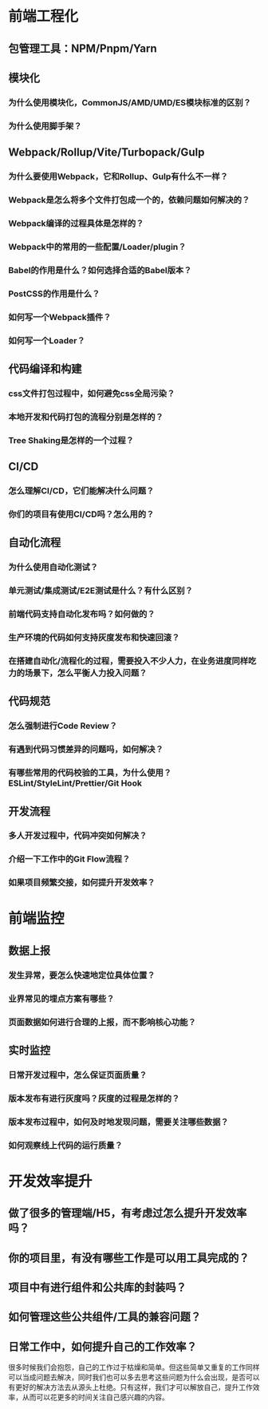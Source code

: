 # 前端工程化

## 包管理工具：NPM/Pnpm/Yarn

## 模块化

### 为什么使用模块化，CommonJS/AMD/UMD/ES模块标准的区别？

### 为什么使用脚手架？

## Webpack/Rollup/Vite/Turbopack/Gulp

### 为什么要使用Webpack，它和Rollup、Gulp有什么不一样？

### Webpack是怎么将多个文件打包成一个的，依赖问题如何解决的？

### Webpack编译的过程具体是怎样的？

### Webpack中的常用的一些配置/Loader/plugin？

### Babel的作用是什么？如何选择合适的Babel版本？

### PostCSS的作用是什么？

### 如何写一个Webpack插件？

### 如何写一个Loader？

## 代码编译和构建

### css文件打包过程中，如何避免css全局污染？

### 本地开发和代码打包的流程分别是怎样的？

### Tree Shaking是怎样的一个过程？

## CI/CD

### 怎么理解CI/CD，它们能解决什么问题？

### 你们的项目有使用CI/CD吗？怎么用的？

## 自动化流程

### 为什么使用自动化测试？

### 单元测试/集成测试/E2E测试是什么？有什么区别？

### 前端代码支持自动化发布吗？如何做的？

### 生产环境的代码如何支持灰度发布和快速回滚？

### 在搭建自动化/流程化的过程，需要投入不少人力，在业务进度同样吃力的场景下，怎么平衡人力投入问题？

## 代码规范

### 怎么强制进行Code Review？

### 有遇到代码习惯差异的问题吗，如何解决？

### 有哪些常用的代码校验的工具，为什么使用？ESLint/StyleLint/Prettier/Git Hook

## 开发流程

### 多人开发过程中，代码冲突如何解决？

### 介绍一下工作中的Git Flow流程？

### 如果项目频繁交接，如何提升开发效率？

# 前端监控

## 数据上报

### 发生异常，要怎么快速地定位具体位置？

### 业界常见的埋点方案有哪些？

### 页面数据如何进行合理的上报，而不影响核心功能？

## 实时监控

### 日常开发过程中，怎么保证页面质量？

### 版本发布有进行灰度吗？灰度的过程是怎样的？

### 版本发布过程中，如何及时地发现问题，需要关注哪些数据？

### 如何观察线上代码的运行质量？

# 开发效率提升

## 做了很多的管理端/H5，有考虑过怎么提升开发效率吗？

## 你的项目里，有没有哪些工作是可以用工具完成的？

## 项目中有进行组件和公共库的封装吗？

## 如何管理这些公共组件/工具的兼容问题？

## 日常工作中，如何提升自己的工作效率？

很多时候我们会抱怨，自己的工作过于枯燥和简单。但这些简单又重复的工作同样可以当成问题去解决，同时我们也可以多去思考这些问题为什么会出现，是否可以有更好的解决方法去从源头上杜绝。只有这样，我们才可以解放自己，提升工作效率，从而可以花更多的时间关注自己感兴趣的内容。
